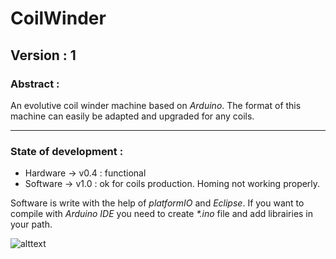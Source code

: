 # CoilWinder

## Version : 1

### Abstract :

An evolutive coil winder machine based on *Arduino*.
The format of this machine can easily be adapted and upgraded for any coils.

---

### State of development :

  * Hardware -> v0.4 : functional
  * Software -> v1.0 : ok for coils production. Homing not working properly.

Software is write with the help of *platformIO* and *Eclipse*.
If you want to compile with *Arduino IDE* you need to create _*.ino_ file and add librairies in your path.


![alttext](https://github.com/jonathan-iap/CoilWinder/blob/master/img/presentation_v0.4 "carriage v0.4")
